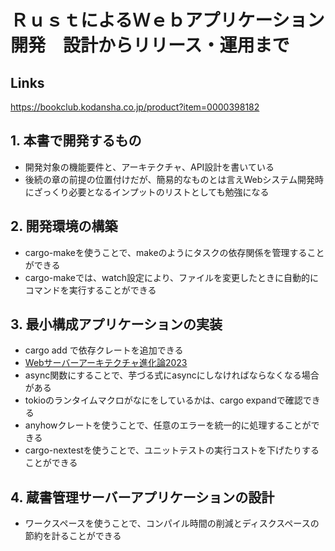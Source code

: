 # ＲｕｓｔによるＷｅｂアプリケーション開発　設計からリリース・運用まで

## Links

https://bookclub.kodansha.co.jp/product?item=0000398182

## 1. 本書で開発するもの

- 開発対象の機能要件と、アーキテクチャ、API設計を書いている
- 後続の章の前提の位置付けだが、簡易的なものとは言えWebシステム開発時にざっくり必要となるインプットのリストとしても勉強になる

## 2. 開発環境の構築

- cargo-makeを使うことで、makeのようにタスクの依存関係を管理することができる
- cargo-makeでは、watch設定により、ファイルを変更したときに自動的にコマンドを実行することができる

## 3. 最小構成アプリケーションの実装

- cargo add で依存クレートを追加できる
- [Webサーバーアーキテクチャ進化論2023](https://blog.ojisan.io/server-architecture-2023/)
- async関数にすることで、芋づる式にasyncにしなければならなくなる場合がある
- tokioのランタイムマクロがなにをしているかは、cargo expandで確認できる
- anyhowクレートを使うことで、任意のエラーを統一的に処理することができる
- cargo-nextestを使うことで、ユニットテストの実行コストを下げたりすることができる

## 4. 蔵書管理サーバーアプリケーションの設計

- ワークスペースを使うことで、コンパイル時間の削減とディスクスペースの節約を計ることができる
